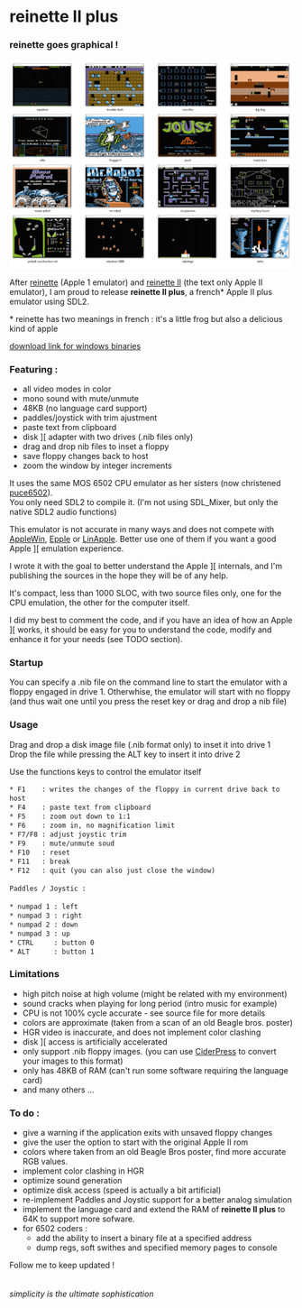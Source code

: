 # reinette II plus

### reinette goes graphical !

![screenshots](screenshots.png)

After [reinette](https://github.com/ArthurFerreira2/reinette) (Apple 1 emulator) and [reinette II](https://github.com/ArthurFerreira2/reinette-II) (the text only Apple II emulator), I am proud to release **reinette II plus**, a french\* Apple II plus emulator using SDL2.

\* reinette has two meanings in french : it's a little frog but also a delicious kind of apple

[download link for windows binaries](https://github.com/ArthurFerreira2/reinette-II-plus/releases/tag/0.1b)

### Featuring :

* all video modes in color
* mono sound with mute/unmute
* 48KB (no language card support)
* paddles/joystick with trim ajustment
* paste text from clipboard
* disk ][ adapter with two drives (.nib files only)
* drag and drop nib files to inset a floppy
* save floppy changes back to host
* zoom the window by integer increments


It uses the same MOS 6502 CPU emulator as her sisters (now christened [puce6502](https://github.com/ArthurFerreira2/puce6502)).\
You only need SDL2 to compile it. (I'm not using SDL_Mixer, but only the native SDL2 audio functions)


This emulator is not accurate in many ways and does not compete with
[AppleWin](https://github.com/AppleWin/AppleWin), [Epple](https://github.com/cmosher01/Epple-II) or [LinApple](https://github.com/linappleii/linapple). Better use one of them if you want a good Apple ][ emulation experience.

I wrote it with the goal to better understand the Apple ][ internals, and I'm publishing the sources in the hope they will be of any help.

It's compact, less than 1000 SLOC, with two source files only, one for the CPU emulation, the other for the computer itself.

I did my best to comment the code, and if you have an idea of how an Apple ][ works, it should be easy for you to understand the code, modify and enhance it for your needs (see TODO section).


### Startup

  You can specify a .nib file on the command line to start the emulator with a floppy engaged in drive 1. Otherwhise, the emulator will start with no floppy (and thus wait one until you press the reset key or drag and drop a nib file)


### Usage

Drag and drop a disk image file (.nib format only) to inset it into drive 1\
Drop the file while pressing the ALT key to insert it into drive 2

Use the functions keys to control the emulator itself
```
* F1    : writes the changes of the floppy in current drive back to host
* F4    : paste text from clipboard
* F5    : zoom out down to 1:1
* F6    : zoom in, no magnification limit
* F7/F8 : adjust joystic trim
* F9    : mute/unmute soud
* F10   : reset
* F11   : break
* F12   : quit (you can also just close the window)

Paddles / Joystic :

* numpad 1 : left
* numpad 3 : right
* numpad 2 : down
* numpad 3 : up
* CTRL     : button 0
* ALT      : button 1
```

### Limitations

* high pitch noise at high volume (might be related with my environment)
* sound cracks when playing for long period (intro music for example)
* CPU is not 100% cycle accurate - see source file for more details
* colors are approximate (taken from a scan of an old Beagle bros. poster)
* HGR video is inaccurate, and does not implement color clashing
* disk ][ access is artificially accelerated
* only support .nib floppy images. (you can use [CiderPress](https://github.com/fadden/ciderpress) to convert your images to this format)
* only has 48KB of RAM (can't run some software requiring the language card)
* and many others ...


### To do :

* give a warning if the application exits with unsaved floppy changes
* give the user the option to start with the original Apple II rom
* colors where taken from an old Beagle Bros poster, find more accurate RGB values.
* implement color clashing in HGR
* optimize sound generation
* optimize disk access (speed is actually a bit artificial)
* re-implement Paddles and Joystic support for a better analog simulation
* implement the language card and  extend the RAM of **reinette II plus** to 64K to support more sofware.
* for 6502 coders :
  * add the ability to insert a binary file at a specified address
  * dump regs, soft swithes and specified memory pages to console

Follow me to keep updated !
\
\
\
*simplicity is the ultimate sophistication*
